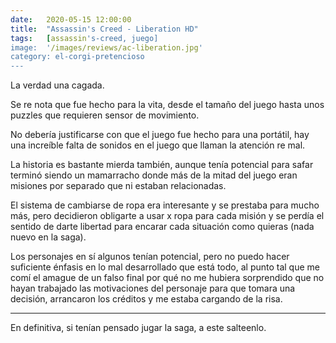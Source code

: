 ```yaml
---
date:   2020-05-15 12:00:00
title:  "Assassin's Creed - Liberation HD"
tags:   [assassin's-creed, juego]
image:  '/images/reviews/ac-liberation.jpg'
category: el-corgi-pretencioso
---
```

La verdad una cagada.

Se re nota que fue hecho para la vita, desde el tamaño del juego hasta unos puzzles que requieren sensor de movimiento.

No debería justificarse con que el juego fue hecho para una portátil, hay una increíble falta de sonidos en el juego que llaman la atención re mal.

La historia es bastante mierda también, aunque tenía potencial para safar terminó siendo un mamarracho donde más de la mitad del juego eran misiones por separado que ni estaban relacionadas.

El sistema de cambiarse de ropa era interesante y se prestaba para mucho más, pero decidieron obligarte a usar x ropa para cada misión y se perdía el sentido de darte libertad para encarar cada situación como quieras (nada nuevo en la saga).

Los personajes en sí algunos tenían potencial, pero no puedo hacer suficiente énfasis en lo mal desarrollado que está todo, al punto tal que me comí el amague de un falso final por qué no me hubiera sorprendido que no hayan trabajado las motivaciones del personaje para que tomara una decisión, arrancaron los créditos y me estaba cargando de la risa.

<hr>

En definitiva, si tenían pensado jugar la saga, a este salteenlo.
